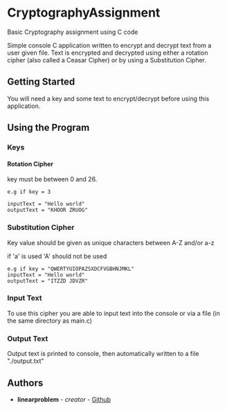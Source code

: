 # CryptographyAssignment
Basic Cryptography assignment using C code

Simple console C application written to encrypt and decrypt text from a user given file. Text is encrypted and decrypted using either a rotation cipher (also called a Ceasar Cipher) or by using a Substitution Cipher. 

## Getting Started

You will need a key and some text to encrypt/decrypt before using this application. 


## Using the Program
### Keys
#### Rotation Cipher

key must be between 0 and 26.

```
e.g if key = 3

inputText = "Hello world"
outputText = "KHOOR ZRUOG"
```


### Substitution Cipher

Key value should be given as unique characters between A-Z and/or a-z

if 'a' is used 'A' should not be used

```
e.g if key = "QWERTYUIOPAZSXDCFVGBHNJMKL"
inputText = "Hello world"
outputText = "ITZZD JDVZR"
```
### Input Text
To use this cipher you are able to input text into the console or via a file (in the same directory as main.c)

### Output Text
Output text is printed to console, then automatically written to a file "./output.txt"

## Authors

* **linearproblem** - *creator* - [Github](https://github.com/linearproblem)


